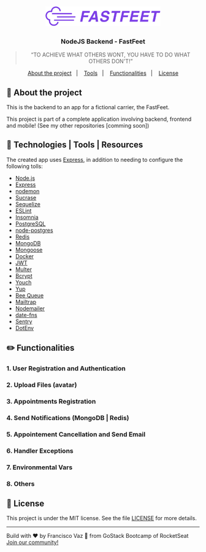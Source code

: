 <h1 align="center">
  <img alt="Fastfeet" src=".vscode/logo.png" width="300px" />
</h1>

<h3 align="center">
 NodeJS Backend - FastFeet
</h3>


<blockquote align="center">“TO ACHIEVE WHAT OTHERS WONT, YOU HAVE TO DO WHAT OTHERS DON'T!”</blockquote>



<p align="center">
  <a href="#rocket-about-the-project">About the project</a>&nbsp;&nbsp;&nbsp;|&nbsp;&nbsp;&nbsp;
  <a href="#construction_worker-tools">Tools</a>&nbsp;&nbsp;&nbsp;|&nbsp;&nbsp;&nbsp;
  <a href="#pencil2-functionalities">Functionalities</a>&nbsp;&nbsp;&nbsp;|&nbsp;&nbsp;&nbsp;
  <a href="#memo-license">License</a>
</p>

## :rocket: About the project

This is the backend to an app for a fictional carrier, the FastFeet.

This project is part of a complete application involving backend, frontend and mobile! (See my other repositories [comming soon])

## :construction_worker: Technologies | Tools | Resources

The created app uses [Express](https://expressjs.com/), in addition to needing to configure the following tolls:

- [Node.js](https://nodejs.org/en/)
- [Express](https://expressjs.com/)
- [nodemon](https://nodemon.io/)
- [Sucrase](https://github.com/alangpierce/sucrase)
- [Sequelize](http://docs.sequelizejs.com/)
- [ESLint](https://eslint.org/)
- [Insomnia](https://insomnia.rest/)
- [PostgreSQL](https://www.postgresql.org/)
- [node-postgres](https://www.npmjs.com/package/pg)
- [Redis](https://redis.io/)
- [MongoDB](https://www.mongodb.com/)
- [Mongoose](https://mongoosejs.com/)
- [Docker](https://www.docker.com/docker-community)
- [JWT](https://jwt.io/)
- [Multer](https://github.com/expressjs/multer)
- [Bcrypt](https://www.npmjs.com/package/bcrypt)
- [Youch](https://www.npmjs.com/package/youch)
- [Yup](https://www.npmjs.com/package/yup)
- [Bee Queue](https://www.npmjs.com/package/bcrypt)
- [Mailtrap](https://mailtrap.io/)
- [Nodemailer](https://nodemailer.com/about/)
- [date-fns](https://date-fns.org/)
- [Sentry](https://sentry.io/)
- [DotEnv](https://www.npmjs.com/package/dotenv)

## :pencil2: Functionalities

### **1. User Registration and Authentication**
### **2. Upload Files (avatar)**
### **3. Appointments Registration**
### **4. Send Notifications (MongoDB | Redis)**
### **5. Appointement Cancellation and Send Email**
### **6. Handler Exceptions**
### **7. Environmental Vars**
### **8. Others**

## :memo: License

This project is under the MIT license. See the file [LICENSE](LICENSE.md) for more details.

---

Build with ♥ by Francisco Vaz :wave: from GoStack Bootcamp of RocketSeat [Join our community!](https://discordapp.com/invite/gCRAFhc)
